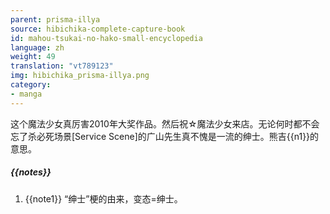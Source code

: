 ```yaml
---
parent: prisma-illya
source: hibichika-complete-capture-book
id: mahou-tsukai-no-hako-small-encyclopedia
language: zh
weight: 49
translation: "vt789123"
img: hibichika_prisma-illya.png
category:
- manga
---
```


这个魔法少女真厉害2010年大奖作品。然后祝☆魔法少女来店。无论何时都不会忘了杀必死场景[Service Scene]的广山先生真不愧是一流的绅士。熊吉{{n1}}的意思。

##### {{notes}}

1. {{note1}} “绅士”梗的由来，变态=绅士。
